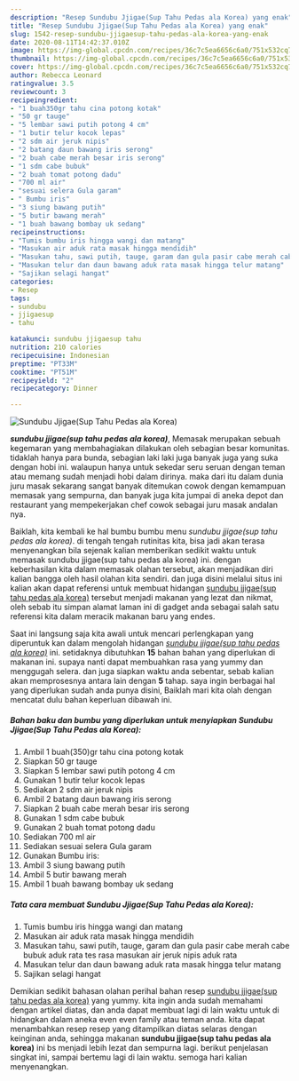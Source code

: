 ```yaml
---
description: "Resep Sundubu Jjigae(Sup Tahu Pedas ala Korea) yang enak"
title: "Resep Sundubu Jjigae(Sup Tahu Pedas ala Korea) yang enak"
slug: 1542-resep-sundubu-jjigaesup-tahu-pedas-ala-korea-yang-enak
date: 2020-08-11T14:42:37.010Z
image: https://img-global.cpcdn.com/recipes/36c7c5ea6656c6a0/751x532cq70/sundubu-jjigaesup-tahu-pedas-ala-korea-foto-resep-utama.jpg
thumbnail: https://img-global.cpcdn.com/recipes/36c7c5ea6656c6a0/751x532cq70/sundubu-jjigaesup-tahu-pedas-ala-korea-foto-resep-utama.jpg
cover: https://img-global.cpcdn.com/recipes/36c7c5ea6656c6a0/751x532cq70/sundubu-jjigaesup-tahu-pedas-ala-korea-foto-resep-utama.jpg
author: Rebecca Leonard
ratingvalue: 3.5
reviewcount: 3
recipeingredient:
- "1 buah350gr tahu cina potong kotak"
- "50 gr tauge"
- "5 lembar sawi putih potong 4 cm"
- "1 butir telur kocok lepas"
- "2 sdm air jeruk nipis"
- "2 batang daun bawang iris serong"
- "2 buah cabe merah besar iris serong"
- "1 sdm cabe bubuk"
- "2 buah tomat potong dadu"
- "700 ml air"
- "sesuai selera Gula garam"
- " Bumbu iris"
- "3 siung bawang putih"
- "5 butir bawang merah"
- "1 buah bawang bombay uk sedang"
recipeinstructions:
- "Tumis bumbu iris hingga wangi dan matang"
- "Masukan air aduk rata masak hingga mendidih"
- "Masukan tahu, sawi putih, tauge, garam dan gula pasir cabe merah cabe bubuk aduk rata tes rasa masukan air jeruk nipis aduk rata"
- "Masukan telur dan daun bawang aduk rata masak hingga telur matang"
- "Sajikan selagi hangat"
categories:
- Resep
tags:
- sundubu
- jjigaesup
- tahu

katakunci: sundubu jjigaesup tahu 
nutrition: 210 calories
recipecuisine: Indonesian
preptime: "PT33M"
cooktime: "PT51M"
recipeyield: "2"
recipecategory: Dinner

---
```



![Sundubu Jjigae(Sup Tahu Pedas ala Korea)](https://img-global.cpcdn.com/recipes/36c7c5ea6656c6a0/751x532cq70/sundubu-jjigaesup-tahu-pedas-ala-korea-foto-resep-utama.jpg)

<b><i>sundubu jjigae(sup tahu pedas ala korea)</i></b>, Memasak merupakan sebuah kegemaran yang membahagiakan dilakukan oleh sebagian besar komunitas. tidaklah hanya para bunda, sebagian laki laki juga banyak juga yang suka dengan hobi ini. walaupun hanya untuk sekedar seru seruan dengan teman atau memang sudah menjadi hobi dalam dirinya. maka dari itu dalam dunia juru masak sekarang sangat banyak ditemukan cowok dengan kemampuan memasak yang sempurna, dan banyak juga kita jumpai di aneka depot dan restaurant yang mempekerjakan chef cowok sebagai juru masak andalan nya.

Baiklah, kita kembali ke hal bumbu bumbu menu <i>sundubu jjigae(sup tahu pedas ala korea)</i>. di tengah tengah rutinitas kita, bisa jadi akan terasa menyenangkan bila sejenak kalian memberikan sedikit waktu untuk memasak sundubu jjigae(sup tahu pedas ala korea) ini. dengan keberhasilan kita dalam memasak olahan tersebut, akan menjadikan diri kalian bangga oleh hasil olahan kita sendiri. dan juga disini melalui situs ini kalian akan dapat referensi untuk membuat hidangan <u>sundubu jjigae(sup tahu pedas ala korea)</u> tersebut menjadi makanan yang lezat dan nikmat, oleh sebab itu simpan alamat laman ini di gadget anda sebagai salah satu referensi kita dalam meracik makanan baru yang endes.




Saat ini langsung saja kita awali untuk mencari perlengkapan yang diperuntuk kan dalam mengolah hidangan <u><i>sundubu jjigae(sup tahu pedas ala korea)</i></u> ini. setidaknya dibutuhkan <b>15</b> bahan bahan yang diperlukan di makanan ini. supaya nanti dapat membuahkan rasa yang yummy dan menggugah selera. dan juga siapkan waktu anda sebentar, sebab kalian akan memprosesnya antara lain dengan <b>5</b> tahap. saya ingin berbagai hal yang diperlukan sudah anda punya disini, Baiklah mari kita olah dengan mencatat dulu bahan keperluan dibawah ini.

<!--inarticleads1-->

##### Bahan baku dan bumbu yang diperlukan untuk menyiapkan Sundubu Jjigae(Sup Tahu Pedas ala Korea):

1. Ambil 1 buah(350)gr tahu cina potong kotak
1. Siapkan 50 gr tauge
1. Siapkan 5 lembar sawi putih potong 4 cm
1. Gunakan 1 butir telur kocok lepas
1. Sediakan 2 sdm air jeruk nipis
1. Ambil 2 batang daun bawang iris serong
1. Siapkan 2 buah cabe merah besar iris serong
1. Gunakan 1 sdm cabe bubuk
1. Gunakan 2 buah tomat potong dadu
1. Sediakan 700 ml air
1. Sediakan sesuai selera Gula garam
1. Gunakan  Bumbu iris:
1. Ambil 3 siung bawang putih
1. Ambil 5 butir bawang merah
1. Ambil 1 buah bawang bombay uk sedang




<!--inarticleads2-->

##### Tata cara membuat Sundubu Jjigae(Sup Tahu Pedas ala Korea):

1. Tumis bumbu iris hingga wangi dan matang
1. Masukan air aduk rata masak hingga mendidih
1. Masukan tahu, sawi putih, tauge, garam dan gula pasir cabe merah cabe bubuk aduk rata tes rasa masukan air jeruk nipis aduk rata
1. Masukan telur dan daun bawang aduk rata masak hingga telur matang
1. Sajikan selagi hangat




Demikian sedikit bahasan olahan perihal bahan resep <u>sundubu jjigae(sup tahu pedas ala korea)</u> yang yummy. kita ingin anda sudah memahami dengan artikel diatas, dan anda dapat membuat lagi di lain waktu untuk di hidangkan dalam aneka even even family atau teman anda. kita dapat menambahkan resep resep yang ditampilkan diatas selaras dengan keinginan anda, sehingga makanan <b>sundubu jjigae(sup tahu pedas ala korea)</b> ini bs menjadi lebih lezat dan sempurna lagi. berikut penjelasan singkat ini, sampai bertemu lagi di lain waktu. semoga hari kalian menyenangkan.
